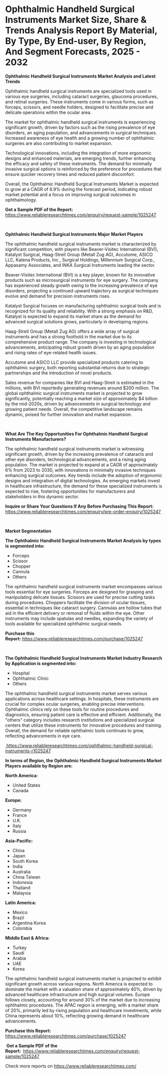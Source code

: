 <p><h1>Ophthalmic Handheld Surgical Instruments Market Size, Share & Trends Analysis Report By Material, By Type, By End-user, By Region, And Segment Forecasts, 2025 - 2032</h1></p><p><strong>Ophthalmic Handheld Surgical Instruments Market Analysis and Latest Trends</strong></p>
<p><p>Ophthalmic handheld surgical instruments are specialized tools used in various eye surgeries, including cataract surgeries, glaucoma procedures, and retinal surgeries. These instruments come in various forms, such as forceps, scissors, and needle holders, designed to facilitate precise and delicate operations within the ocular area. </p><p>The market for ophthalmic handheld surgical instruments is experiencing significant growth, driven by factors such as the rising prevalence of eye disorders, an aging population, and advancements in surgical techniques. Increased awareness of eye health and a growing number of ophthalmic surgeries are also contributing to market expansion. </p><p>Technological innovations, including the integration of more ergonomic designs and enhanced materials, are emerging trends, further enhancing the efficacy and safety of these instruments. The demand for minimally invasive surgical options is reinforced by the preference for procedures that ensure quicker recovery times and reduced patient discomfort. </p><p>Overall, the Ophthalmic Handheld Surgical Instruments Market is expected to grow at a CAGR of 8.9% during the forecast period, indicating robust market potential and a focus on improving surgical outcomes in ophthalmology.</p></p>
<p><strong>Get a Sample PDF of the Report:&nbsp;</strong> <a href="https://www.reliableresearchtimes.com/enquiry/request-sample/1025247?utm_campaign=3184&utm_medium=2&utm_source=Github&utm_content=ia&utm_term=06032025&utm_id=ophthalmic-handheld-surgical-instruments">https://www.reliableresearchtimes.com/enquiry/request-sample/1025247</a></p>
<p>&nbsp;</p>
<p><strong>Ophthalmic Handheld Surgical Instruments Major Market Players</strong></p>
<p><p>The ophthalmic handheld surgical instruments market is characterized by significant competition, with players like Beaver-Visitec International (BVI), Katalyst Surgical, Haag-Streit Group (Metall Zug AG), Accutome, ASICO LLC, Katena Products, Inc., Surgical Holdings, Millennium Surgical Corp., Appasamy Associates, and INKA Surgical Instruments leading the sector.</p><p>Beaver-Visitec International (BVI) is a key player, known for its innovative products such as microsurgical instruments for eye surgery. The company has experienced steady growth owing to the increasing prevalence of eye disorders, projecting a continued upward trajectory as surgical techniques evolve and demand for precision instruments rises.</p><p>Katalyst Surgical focuses on manufacturing ophthalmic surgical tools and is recognized for its quality and reliability. With a strong emphasis on R&D, Katalyst is expected to expand its market share as the demand for advanced surgical solutions grows, particularly in developing regions.</p><p>Haag-Streit Group (Metall Zug AG) offers a wide array of surgical instruments and has a strong foothold in the market due to its comprehensive product range. The company is investing in technological advancements, anticipating robust growth driven by an aging population and rising rates of eye-related health issues.</p><p>Accutome and ASICO LLC provide specialized products catering to ophthalmic surgery, both reporting substantial returns due to strategic partnerships and the introduction of novel products.</p><p>Sales revenue for companies like BVI and Haag-Streit is estimated in the millions, with BVI reportedly generating revenues around $200 million. The global ophthalmic surgical instruments market is projected to grow significantly, potentially reaching a market size of approximately $4 billion by the mid-2020s, driven by advancements in surgical technology and growing patient needs. Overall, the competitive landscape remains dynamic, poised for further innovation and market expansion.</p></p>
<p>&nbsp;</p>
<p><strong>What Are The Key Opportunities For Ophthalmic Handheld Surgical Instruments Manufacturers?</strong></p>
<p><p>The ophthalmic handheld surgical instruments market is witnessing significant growth, driven by the increasing prevalence of cataracts and other eye disorders, technological advancements, and a rising aging population. The market is projected to expand at a CAGR of approximately 6% from 2023 to 2030, with innovations in minimally invasive techniques enhancing surgical outcomes. Key trends include the adoption of ergonomic designs and integration of digital technologies. As emerging markets invest in healthcare infrastructure, the demand for these specialized instruments is expected to rise, fostering opportunities for manufacturers and stakeholders in this dynamic sector.</p></p>
<p><strong>Inquire or Share Your Questions If Any Before Purchasing This Report:</strong> <a href="https://www.reliableresearchtimes.com/enquiry/pre-order-enquiry/1025247?utm_campaign=3184&utm_medium=2&utm_source=Github&utm_content=ia&utm_term=06032025&utm_id=ophthalmic-handheld-surgical-instruments">https://www.reliableresearchtimes.com/enquiry/pre-order-enquiry/1025247</a></p>
<p>&nbsp;</p>
<p><strong>Market Segmentation</strong></p>
<p><strong>The Ophthalmic Handheld Surgical Instruments Market Analysis by types is segmented into:</strong></p>
<p><ul><li>Forceps</li><li>Scissor</li><li>Chopper</li><li>Cannula</li><li>Others</li></ul></p>
<p><p>The ophthalmic handheld surgical instruments market encompasses various tools essential for eye surgeries. Forceps are designed for grasping and manipulating delicate tissues. Scissors are used for precise cutting tasks during procedures. Choppers facilitate the division of ocular tissues, essential in techniques like cataract surgery. Cannulas are hollow tubes that aid in the efficient delivery or removal of fluids within the eye. Other instruments may include spatulas and needles, expanding the variety of tools available for specialized ophthalmic surgical needs.</p></p>
<p><strong>Purchase this Report:&nbsp;</strong><a href="https://www.reliableresearchtimes.com/purchase/1025247?utm_campaign=3184&utm_medium=2&utm_source=Github&utm_content=ia&utm_term=06032025&utm_id=ophthalmic-handheld-surgical-instruments">https://www.reliableresearchtimes.com/purchase/1025247</a></p>
<p>&nbsp;</p>
<p><strong>The Ophthalmic Handheld Surgical Instruments Market Industry Research by Application is segmented into:</strong></p>
<p><ul><li>Hospital</li><li>Ophthalmic Clinic</li><li>Others</li></ul></p>
<p><p>The ophthalmic handheld surgical instruments market serves various applications across healthcare settings. In hospitals, these instruments are crucial for complex ocular surgeries, enabling precise interventions. Ophthalmic clinics rely on these tools for routine procedures and diagnostics, ensuring patient care is effective and efficient. Additionally, the "others" category includes research institutions and specialized surgical centers that utilize these instruments for innovative procedures and training. Overall, the demand for reliable ophthalmic tools continues to grow, reflecting advancements in eye care.</p></p>
<p><a href="https://www.reliableresearchtimes.com/ophthalmic-handheld-surgical-instruments-r1025247?utm_campaign=3184&utm_medium=2&utm_source=Github&utm_content=ia&utm_term=06032025&utm_id=ophthalmic-handheld-surgical-instruments">&nbsp;https://www.reliableresearchtimes.com/ophthalmic-handheld-surgical-instruments-r1025247</a></p>
<p><strong>In terms of Region, the Ophthalmic Handheld Surgical Instruments Market Players available by Region are:</strong></p>
<p>
    <p> <strong> North America: </strong>
        <ul>
            <li>United States</li>
            <li>Canada</li>
        </ul>
        </p> 
    <p> <strong> Europe: </strong>
        <ul>
            <li>Germany</li>
            <li>France</li>
            <li>U.K.</li>
            <li>Italy</li>
            <li>Russia</li>
        </ul>
        </p> 
    <p> <strong> Asia-Pacific: </strong>
        <ul>
            <li>China</li>
            <li>Japan</li>
            <li>South Korea</li>
            <li>India</li>
            <li>Australia</li>
            <li>China Taiwan</li>
            <li>Indonesia</li>
            <li>Thailand</li>
            <li>Malaysia</li>
        </ul>
        </p> 
    <p> <strong> Latin America: </strong>
        <ul>
            <li>Mexico</li>
            <li>Brazil</li>
            <li>Argentina Korea</li>
            <li>Colombia</li>
        </ul>
        </p> 
    <p> <strong> Middle East & Africa: </strong>
        <ul>
            <li>Turkey</li>
            <li>Saudi</li>
            <li>Arabia</li>
            <li>UAE</li>
            <li>Korea</li>
        </ul>
    </p>
    </p>
<p><p>The ophthalmic handheld surgical instruments market is projected to exhibit significant growth across various regions. North America is expected to dominate the market with a valuation share of approximately 40%, driven by advanced healthcare infrastructure and high surgical volumes. Europe follows closely, accounting for around 30% of the market due to increasing ophthalmic procedures. The APAC region is emerging, with a market share of 20%, primarily led by rising population and healthcare investments, while China represents about 10%, reflecting growing demand in healthcare advancements.</p></p>
<p><strong>Purchase this Report: </strong><a href="https://www.reliableresearchtimes.com/purchase/1025247?utm_campaign=3184&utm_medium=2&utm_source=Github&utm_content=ia&utm_term=06032025&utm_id=ophthalmic-handheld-surgical-instruments">https://www.reliableresearchtimes.com/purchase/1025247</a></p>
<p>&nbsp;<strong>Get a Sample PDF of the Report:&nbsp;&nbsp;</strong><a href="https://www.reliableresearchtimes.com/enquiry/request-sample/1025247?utm_campaign=3184&utm_medium=2&utm_source=Github&utm_content=ia&utm_term=06032025&utm_id=ophthalmic-handheld-surgical-instruments">https://www.reliableresearchtimes.com/enquiry/request-sample/1025247</a></p>
<p><strong></strong></p>
<p>Check more reports on <a href="https://www.reliableresearchtimes.com/?utm_campaign=3184&utm_medium=2&utm_source=Github&utm_content=ia&utm_term=06032025&utm_id=ophthalmic-handheld-surgical-instruments">https://www.reliableresearchtimes.com/</a></p>